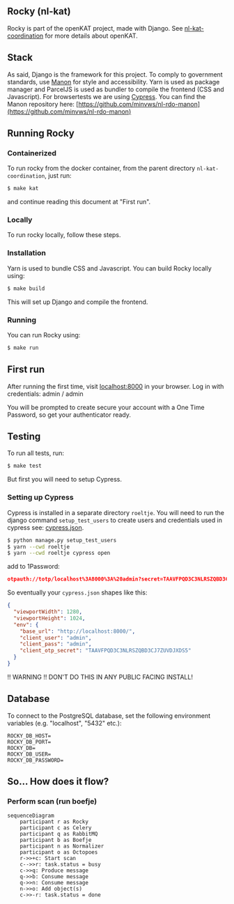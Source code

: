 ## Rocky (nl-kat)

Rocky is part of the openKAT project, made with Django.
See [nl-kat-coordination](https://github.com/minvws/nl-kat-coordination) for more details about openKAT.

## Stack

As said, Django is the framework for this project.
To comply to government standards, use [Manon](https://github.com/minvws/nl-rdo-rijksoverheid-ui) for style and accessibility.
Yarn is used as package manager and ParcelJS is used as bundler to compile the frontend (CSS and Javascript).
For browsertests we are using [Cypress](https://www.cypress.io/).
You can find the Manon repository here: [https://github.com/minvws/nl-rdo-manon](https://github.com/minvws/nl-rdo-manon)

## Running Rocky

### Containerized

To run rocky from the docker container, from the parent directory `nl-kat-coordination`, just run:

```bash
$ make kat
```

and continue reading this document at "First run".

### Locally

To run rocky locally, follow these steps.

### Installation

Yarn is used to bundle CSS and Javascript.
You can build Rocky locally using:

```bash
$ make build
```

This will set up Django and compile the frontend.

### Running

You can run Rocky using:

```bash
$ make run
```

## First run

After running the first time, visit [localhost:8000](http://localhost:8000) in your browser.
Log in with credentials: admin / admin

You will be prompted to create secure your account with a One Time Password, so get your authenticator ready.

## Testing

To run all tests, run:

```bash
$ make test
```

But first you will need to setup Cypress.

### Setting up Cypress

Cypress is installed in a separate directory `roeltje`.
You will need to run the django command `setup_test_users` to create users and credentials used in cypress
see: [cypress.json](https://github.com/minvws/nl-kat-rocky/blob/develop/roeltje/cypress.json).

```bash
$ python manage.py setup_test_users
$ yarn --cwd roeltje
$ yarn --cwd roeltje cypress open
```

add to 1Password:

```json
otpauth://totp/localhost%3A8000%3A%20admin?secret=TAAVFPQD3C3NLRSZQBD3CJ7ZUVDJXDS5&digits=6&issuer=localhost%3A8000
```

So eventually your `cypress.json` shapes like this:

```json
{
  "viewportWidth": 1280,
  "viewportHeight": 1024,
  "env": {
    "base_url": "http://localhost:8000/",
    "client_user": "admin",
    "client_pass": "admin",
    "client_otp_secret": "TAAVFPQD3C3NLRSZQBD3CJ7ZUVDJXDS5"
  }
}
```

!! WARNING !! DON'T DO THIS IN ANY PUBLIC FACING INSTALL!

## Database

To connect to the PostgreSQL database, set the following environment variables (e.g. "localhost", "5432" etc.):

```
ROCKY_DB_HOST=
ROCKY_DB_PORT=
ROCKY_DB=
ROCKY_DB_USER=
ROCKY_DB_PASSWORD=
```

## So... How does it flow?

### Perform scan (run boefje)

```mermaid
sequenceDiagram
    participant r as Rocky
    participant c as Celery
    participant q as RabbitMQ
    participant b as Boefje
    participant n as Normalizer
    participant o as Octopoes
    r->>+c: Start scan
    c-->>r: task.status = busy
    c->>q: Produce message
    q->>b: Consume message
    q->>n: Consume message
    n->>o: Add object(s)
    c->>-r: task.status = done
```
